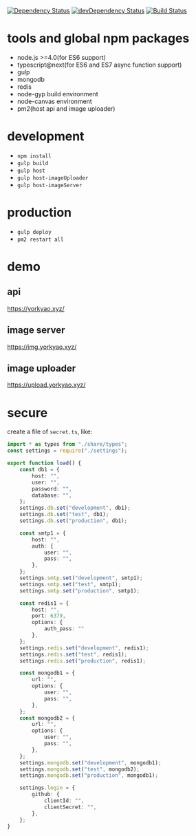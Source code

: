 [![Dependency Status](https://david-dm.org/plantain-00/SubsNoti.svg)](https://david-dm.org/plantain-00/SubsNoti)
[![devDependency Status](https://david-dm.org/plantain-00/SubsNoti/dev-status.svg)](https://david-dm.org/plantain-00/SubsNoti#info=devDependencies)
[![Build Status](https://travis-ci.org/plantain-00/SubsNoti.svg?branch=master)](https://travis-ci.org/plantain-00/SubsNoti)

# tools and global npm packages

+ node.js >=4.0(for ES6 support)
+ typescript@next(for ES6 and ES7 async function support)
+ gulp
+ mongodb
+ redis
+ node-gyp build environment
+ node-canvas environment
+ pm2(host api and image uploader)

# development

+ `npm install`
+ `gulp build`
+ `gulp host`
+ `gulp host-imageUploader`
+ `gulp host-imageServer`

# production

+ `gulp deploy`
+ `pm2 restart all`

# demo

## api

https://yorkyao.xyz/

## image server

https://img.yorkyao.xyz/

## image uploader

https://upload.yorkyao.xyz/

# secure

create a file of `secret.ts`, like:

```typescript
import * as types from "./share/types";
const settings = require("./settings");

export function load() {
    const db1 = {
        host: "",
        user: "",
        password: "",
        database: "",
    };
    settings.db.set("development", db1);
    settings.db.set("test", db1);
    settings.db.set("production", db1);

    const smtp1 = {
        host: "",
        auth: {
            user: "",
            pass: "",
        },
    };
    settings.smtp.set("development", smtp1);
    settings.smtp.set("test", smtp1);
    settings.smtp.set("production", smtp1);

    const redis1 = {
        host: "",
        port: 6379,
        options: {
            auth_pass: ""
        },
    };
    settings.redis.set("development", redis1);
    settings.redis.set("test", redis1);
    settings.redis.set("production", redis1);

    const mongodb1 = {
        url: "",
        options: {
            user: "",
            pass: "",
        },
    };
    const mongodb2 = {
        url: "",
        options: {
            user: "",
            pass: "",
        },
    };
    settings.mongodb.set("development", mongodb1);
    settings.mongodb.set("test", mongodb2);
    settings.mongodb.set("production", mongodb1);

    settings.login = {
        github: {
            clientId: "",
            clientSecret: "",
        },
    };
}
```
